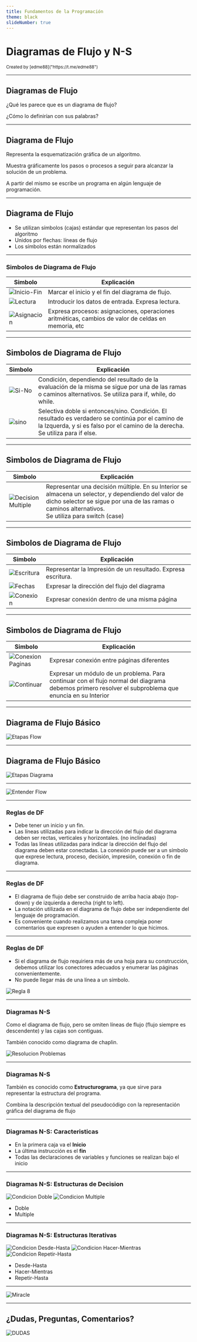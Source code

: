 ```yaml
---
title: Fundamentos de la Programación
theme: black
slideNumber: true
---
```


# Diagramas de Flujo y N-S
<small>
Created by <i class="fab fa-telegram"></i>
[edme88]("https://t.me/edme88")
</small>

---
## Diagramas de Flujo
¿Qué les parece que es un diagrama de flujo?

¿Cómo lo definirían con sus palabras?
    
---
## Diagrama de Flujo
Representa la esquematización gráfica de un algoritmo.

Muestra gráficamente los pasos o procesos a seguir para alcanzar la solución de un problema.
    
A partir del mismo se escribe un programa en algún lenguaje de programación.

---
## Diagrama de Flujo
* Se utilizan símbolos (cajas) estándar que representan los pasos del algoritmo
* Unidos por flechas: líneas de flujo
* Los símbolos están normalizados

---
### Simbolos de Diagrama de Flujo
<!-- .slide: style="font-size: 0.8em" -->
| Simbolo | Explicación |
|---------|-------------|
| ![Inicio-Fin](images/U1_resolucion_problemas/sim_inicio-fin.png) | Marcar el inicio y el fin del diagrama de flujo. |
| ![Lectura](images/U1_resolucion_problemas/sim_lectura.png) | Introducir los datos de entrada.  Expresa lectura. |
| ![Asignacion](images/U1_resolucion_problemas/sim_asignacion.png) | Expresa procesos: asignaciones, operaciones aritméticas, cambios de valor de celdas en memoria, etc |

---
## Simbolos de Diagrama de Flujo
<!-- .slide: style="font-size: 0.8em" -->
| Simbolo | Explicación |
|---------|-------------|
| ![Si-No](images/U1_resolucion_problemas/sim_si-no.png) | Condición, dependiendo del resultado de la evaluación de la misma se sigue por una de las ramas o caminos alternativos. Se utiliza para if, while, do while. |
| ![sino](images/U1_resolucion_problemas/sim_sino.png) | Selectiva  doble si  entonces/sino. Condición. El resultado es verdadero se continúa por el camino de la Izquerda, y si es falso por el camino de la derecha. Se utiliza para if else. |

---
## Simbolos de Diagrama de Flujo
<!-- .slide: style="font-size: 0.8em" -->
| Simbolo | Explicación |
|---------|-------------|
| ![Decision Multiple](images/U1_resolucion_problemas/sim_decisionMultiple.png) | Representar una decisión múltiple.  En su Interior se almacena un selector, y dependiendo del valor de dicho selector se sigue por una de las ramas o caminos alternativos.  <br> Se utiliza para switch (case)|

---
## Simbolos de Diagrama de Flujo
<!-- .slide: style="font-size: 0.8em" -->
| Simbolo | Explicación |
|---------|-------------|
| ![Escritura](images/U1_resolucion_problemas/sim_escritura.png) | Representar la Impresión de un resultado.  Expresa escritura. |
| ![Fechas](images/U1_resolucion_problemas/sim_flechas.png) | Expresar la dirección del flujo del diagrama |
| ![Conexion](images/U1_resolucion_problemas/sim_conexion.png) | Expresar conexión dentro de una misma página |

---
## Simbolos de Diagrama de Flujo
<!-- .slide: style="font-size: 0.8em" -->
| Simbolo | Explicación |
|---------|-------------|
| ![Conexion Paginas](images/U1_resolucion_problemas/sim_conexionEntrePaginas.png) | Expresar conexión entre páginas diferentes |
| ![Continuar](images/U1_resolucion_problemas/sim_continuar.png) | Expresar un módulo de un problema. Para continuar con el flujo normal del diagrama debemos primero resolver el subproblema que enuncia en su Interior |

---
## Diagrama de Flujo Básico
![Etapas Flow](images/U1_resolucion_problemas/etapas_flow.png)

---
## Diagrama de Flujo Básico
![Etapas Diagrama](images/U1_resolucion_problemas/etapas_diagrama_flujo.png)

---
![Entender Flow](images/U1_resolucion_problemas/understand_flow_chart.png)

---
### Reglas de DF
* Debe tener un inicio y un fin.
* Las líneas utilizadas para indicar la dirección del flujo del diagrama deben ser rectas, verticales y horizontales. (no inclinadas)
* Todas las líneas utilizadas para indicar la dirección del flujo del diagrama deben estar conectadas.
La conexión puede ser a un símbolo que exprese lectura, proceso, decisión, impresión, conexión o fin de diagrama.

---
### Reglas de DF
* El diagrama de flujo debe ser construido de arriba hacia abajo (top-down) y de izquierda a derecha (right to left). 
* La notación utilizada en el diagrama de flujo debe ser independiente del lenguaje de programación. 
* Es conveniente cuando realizamos una tarea compleja poner comentarios que expresen o ayuden a entender lo que hicimos. 

---
### Reglas de DF
* Si el diagrama de flujo requiriera más de una hoja para su construcción, debemos utilizar los conectores adecuados y enumerar las páginas convenientemente.
* No puede llegar más de una línea a un símbolo.

![Regla 8](images/U1_resolucion_problemas/regla8.png)

---
### Diagramas N-S
Como el diagrama de flujo, pero se omiten líneas de flujo (flujo siempre es descendente) y las cajas son contiguas.
    
También conocido como diagrama de chaplin.

![Resolucion Problemas](images/U1_resolucion_problemas/s-n.png)

---
### Diagramas N-S
También es conocido como **Estructurograma**, ya que sirve para representar la estructura del programa.

Combina la descripción textual del pseudocódigo con la representación gráfica del diagrama de flujo

---
### Diagramas N-S: Caracteristicas
* En la primera caja va el **Inicio**
* La última instrucción es el **fin**
* Todas las declaraciones de variables y funciones se realizan bajo el inicio

---
### Diagramas N-S: Estructuras de Decision
![Condicion Doble](images/U1_resolucion_problemas/NS_condicion-doble.png)
![Condicion Multiple](images/U1_resolucion_problemas/NS_condicion-multiple.png)

* Doble
* Multiple

---
### Diagramas N-S: Estructuras Iterativas
![Condicion Desde-Hasta](images/U1_resolucion_problemas/NS_condicion-desde-hasta.png)
![Condicion Hacer-Mientras](images/U1_resolucion_problemas/NS_hacer-mientras.png)
![Condicion Repetir-Hasta](images/U1_resolucion_problemas/NS_repetir-hasta.png)

* Desde-Hasta
* Hacer-Mientras
* Repetir-Hasta

---
![Miracle](images/U1_resolucion_problemas/miracle2.jpg)

---
## ¿Dudas, Preguntas, Comentarios?
![DUDAS](images/pregunta.gif)
